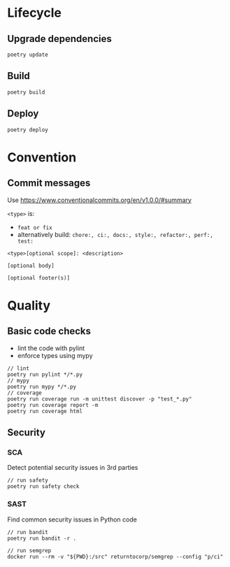 # Lifecycle

## Upgrade dependencies

```
poetry update
```

## Build

```
poetry build
```

## Deploy

```
poetry deploy
```

# Convention

## Commit messages

Use https://www.conventionalcommits.org/en/v1.0.0/#summary

`<type>` is:

* `feat or fix`
* alternatively build: `chore:, ci:, docs:, style:, refactor:, perf:, test:`

```
<type>[optional scope]: <description>

[optional body]

[optional footer(s)]
```

# Quality

## Basic code checks

* lint the code with pylint
* enforce types using mypy

```
// lint
poetry run pylint */*.py
// mypy
poetry run mypy */*.py
// coverage
poetry run coverage run -m unittest discover -p "test_*.py"
poetry run coverage report -m
poetry run coverage html
```

## Security

### SCA

Detect potential security issues in 3rd parties

```
// run safety
poetry run safety check
```

### SAST

Find common security issues in Python code

```
// run bandit
poetry run bandit -r .

// run semgrep
docker run --rm -v "${PWD}:/src" returntocorp/semgrep --config "p/ci"
```